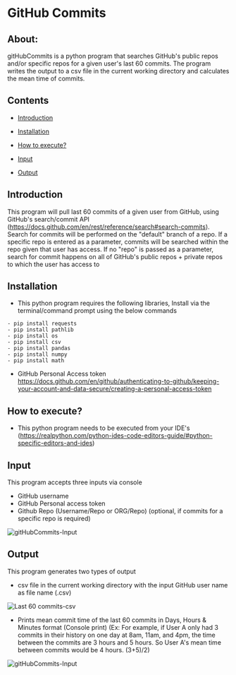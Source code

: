 # GitHub Commits

## About:
gitHubCommits is a python program that searches GitHub's public repos and/or specific repos for a given user's last 60 commits. The program writes the output to a csv file in the current working directory and calculates the mean time of commits.

## Contents
- [Introduction](https://github.com/cvvijayanand/gitHubCommits/blob/master/README.md#introduction)

- [Installation](https://github.com/cvvijayanand/gitHubCommits/blob/master/README.md#installation)

- [How to execute?](https://github.com/cvvijayanand/gitHubCommits/blob/master/README.md#how-to-execute)

- [Input](https://github.com/cvvijayanand/gitHubCommits/blob/master/README.md#input)

- [Output](https://github.com/cvvijayanand/gitHubCommits/blob/master/README.md#output)


## Introduction
This program will pull last 60 commits of a given user from GitHub, using GitHub's search/commit API (https://docs.github.com/en/rest/reference/search#search-commits). Search for commits will be performed on the "default" branch of a repo. If a specific repo is entered as a parameter, commits will be searched within the repo given that user has access.
If no "repo" is passed as a parameter, search for commit happens on all of GitHub's public repos + private repos to which the user has access to

## Installation
- This python program requires the following libraries, Install via the terminal/command prompt using the below commands

```
- pip install requests
- pip install pathlib
- pip install os
- pip install csv
- pip install pandas
- pip install numpy
- pip install math
```
- GitHub Personal Access token
https://docs.github.com/en/github/authenticating-to-github/keeping-your-account-and-data-secure/creating-a-personal-access-token

## How to execute?
 - This python program needs to be executed from your IDE's (https://realpython.com/python-ides-code-editors-guide/#python-specific-editors-and-ides)
 
## Input
 This program accepts three inputs via console
  - GitHub username
  - GitHub Personal access token
  - Github Repo (Username/Repo or ORG/Repo) (optional, if commits for a specific repo is required)

 ![gitHubCommits-Input](https://user-images.githubusercontent.com/73783892/126929257-da727ec8-389d-4197-b657-5bdd211a507a.jpg) 

## Output
 This program generates two types of output 
 - csv file in the current working directory with the input GitHub user name as file name (<GitHubUser>.csv)
 
 ![Last 60 commits-csv](https://user-images.githubusercontent.com/73783892/126929470-354ead86-ef11-46f6-a427-ae8fda6b2b79.png)

 
 - Prints mean commit time of the last 60 commits in Days, Hours & Minutes format (Console print)
  (Ex: For example, if User A only had 3 commits in their history on one day at 8am, 11am, and 4pm, the time between the commits are 3 hours and 5 hours. So User A's mean time between commits would be 4 hours. (3+5)/2)
 
![gitHubCommits-Input](https://user-images.githubusercontent.com/73783892/126929455-fa5b4f31-15c6-4681-984a-adffe565fc55.jpg)
 
